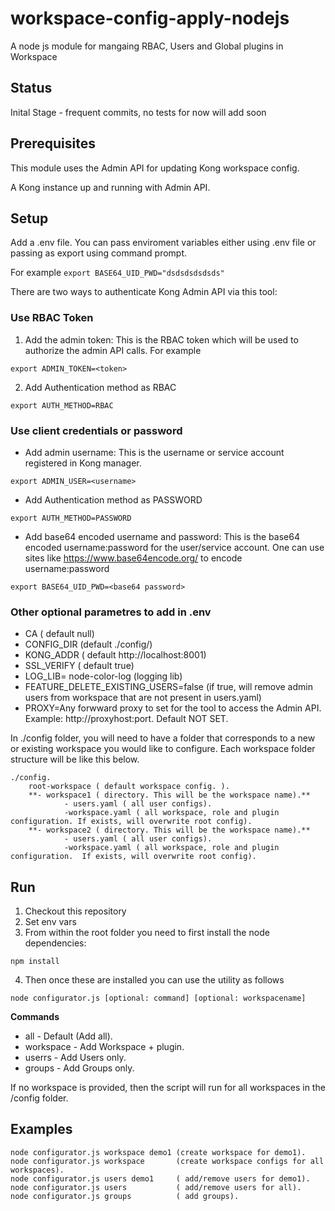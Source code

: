 # workspace-config-apply-nodejs

A node js module for mangaing RBAC, Users and Global plugins in Workspace

## Status
Inital Stage - frequent commits, no tests for now will add soon

## Prerequisites
This module uses the Admin API for updating Kong workspace config.

A Kong instance up and running with Admin API.


## Setup

Add a .env file. You can pass enviroment variables either using .env file or passing as export using command prompt.

For example `` export BASE64_UID_PWD="dsdsdsdsdsds"  ``

There are two ways to authenticate Kong Admin API via this tool:

### Use RBAC Token
1. Add the admin token: This is the RBAC token which will be used to authorize the admin API calls.
   For example
```
export ADMIN_TOKEN=<token>
```
2. Add Authentication method as RBAC
```
export AUTH_METHOD=RBAC
```

### Use client credentials or password

* Add admin username: This is the username or service account registered in Kong manager.
```
export ADMIN_USER=<username>
```
* Add Authentication method as PASSWORD
```
export AUTH_METHOD=PASSWORD
```
* Add base64 encoded username and password: This is the base64 encoded username:password for the user/service account. One can use sites like https://www.base64encode.org/ to encode username:password
```
export BASE64_UID_PWD=<base64 password>
```

### Other optional parametres to add in .env  

* CA ( default null)  
* CONFIG_DIR (default ./config/)   
* KONG_ADDR ( default http://localhost:8001)   
* SSL_VERIFY ( default true)  
* LOG_LIB= node-color-log (logging lib)  
* FEATURE_DELETE_EXISTING_USERS=false (if true, will remove admin users from workspace that are not present in users.yaml)  
* PROXY=Any forwward proxy to set for the tool to access the Admin API. Example: http://proxyhost:port. Default NOT SET.


In ./config folder, you will need to have a folder that corresponds to a new or existing workspace you would like to configure. Each workspace folder structure will be like this below.  

```
./config.  
	root-workspace ( default workspace config. ).   
	**- workspace1 ( directory. This will be the workspace name).**     
			- users.yaml ( all user configs).   
			-workspace.yaml ( all workspace, role and plugin configuration. If exists, will overwrite root config).  
	**- workspace2 ( directory. This will be the workspace name).**
			- users.yaml ( all user configs).    
			-workspace.yaml ( all workspace, role and plugin configuration.  If exists, will overwrite root config).   
```

## Run

1. Checkout this repository
2. Set env vars
3. From within the root folder you need to first install the node dependencies:

```
npm install
````

4. Then once these are installed you can use the utility as follows

```
node configurator.js [optional: command] [optional: workspacename]
````
**Commands**

* all       - Default (Add all). 
* workspace - Add Workspace + plugin. 
* userrs    - Add Users only.
* groups    - Add Groups only.  

If no workspace is provided, then the script will run for all workspaces in the /config folder.

## Examples

```
node configurator.js workspace demo1 (create workspace for demo1).    
node configurator.js workspace       (create workspace configs for all workspaces).   
node configurator.js users demo1     ( add/remove users for demo1).   
node configurator.js users           ( add/remove users for all).   
node configurator.js groups  	     ( add groups).   
```

